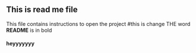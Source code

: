 ## This is read me file
This file contains instructions to open the project
#this is change
THE word **README** is in bold
#### heyyyyyyy

